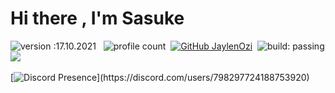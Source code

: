 # Hi there , I'm Sasuke 
![version :17.10.2021](https://img.shields.io/badge/version-17.10.2021-informational) &nbsp;
![profile count](https://komarev.com/ghpvc/?username=The-Sasuke&color=red)&nbsp;
[![GitHub JaylenOzi](https://img.shields.io/github/followers/The-Sasuke?label=follow&style=social)](https://github.com/The-Sasuke)&nbsp;
![build: passing](https://img.shields.io/badge/build-passing-success)
<a href="https://instagram.com/jaylenelchavo"><img src="https://img.shields.io/badge/@jaylenelchavo-E4405F?style=flat&logo=Instagram&logoColor=white"/></a> &nbsp;

[![Discord Presence](https://lanyard-profile-readme.vercel.app/api/798297724188753920?theme=light&bg=7ad3f5&animated=false&hideDiscrim=true&borderRadius=30px&idleMessage=Probably%20doing%20something%20else...)](https://discord.com/users/798297724188753920)
